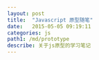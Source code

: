```yaml
---
layout: post
title:  "Javascript 原型随笔"
date:   2015-05-05 09:19:11
categories: js
path1: /md/prototype
describe: 关于js原型的学习笔记
---
```


